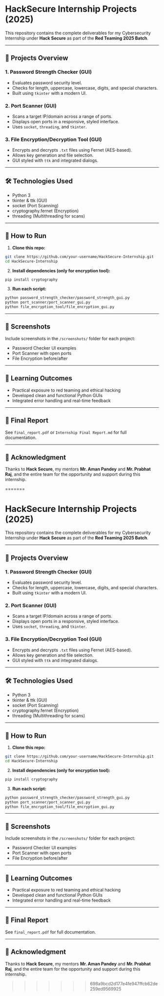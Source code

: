 # HackSecure Internship Projects (2025)

This repository contains the complete deliverables for my Cybersecurity Internship under **Hack Secure** as part of the **Red Teaming 2025 Batch**.

---

## 🔐 Projects Overview

### 1. Password Strength Checker (GUI)
- Evaluates password security level.
- Checks for length, uppercase, lowercase, digits, and special characters.
- Built using `tkinter` with a modern UI.

### 2. Port Scanner (GUI)
- Scans a target IP/domain across a range of ports.
- Displays open ports in a responsive, styled interface.
- Uses `socket`, `threading`, and `tkinter`.

### 3. File Encryption/Decryption Tool (GUI)
- Encrypts and decrypts `.txt` files using Fernet (AES-based).
- Allows key generation and file selection.
- GUI styled with `ttk` and integrated dialogs.

---

## 🛠 Technologies Used
- Python 3
- tkinter & ttk (GUI)
- socket (Port Scanning)
- cryptography.fernet (Encryption)
- threading (Multithreading for scans)

---

## 🚀 How to Run

1. **Clone this repo:**
```bash
git clone https://github.com/your-username/HackSecure-Internship.git
cd HackSecure-Internship
```

2. **Install dependencies (only for encryption tool):**
```bash
pip install cryptography
```

3. **Run each script:**
```bash
python password_strength_checker/password_strength_gui.py
python port_scanner/port_scanner_gui.py
python file_encryption_tool/file_encryption_gui.py
```

---

## 📸 Screenshots
Include screenshots in the `/screenshots/` folder for each project:
- Password Checker UI examples
- Port Scanner with open ports
- File Encryption before/after

---

## 🧠 Learning Outcomes
- Practical exposure to red teaming and ethical hacking
- Developed clean and functional Python GUIs
- Integrated error handling and real-time feedback

---

## 📄 Final Report
See `final_report.pdf` or `Internship Final Report.md` for full documentation.

---

## 🙏 Acknowledgment
Thanks to **Hack Secure**, my mentors **Mr. Aman Pandey** and **Mr. Prabhat Raj**, and the entire team for the opportunity and support during this internship.

=======
# HackSecure Internship Projects (2025)

This repository contains the complete deliverables for my Cybersecurity Internship under **Hack Secure** as part of the **Red Teaming 2025 Batch**.

---

## 🔐 Projects Overview

### 1. Password Strength Checker (GUI)
- Evaluates password security level.
- Checks for length, uppercase, lowercase, digits, and special characters.
- Built using `tkinter` with a modern UI.

### 2. Port Scanner (GUI)
- Scans a target IP/domain across a range of ports.
- Displays open ports in a responsive, styled interface.
- Uses `socket`, `threading`, and `tkinter`.

### 3. File Encryption/Decryption Tool (GUI)
- Encrypts and decrypts `.txt` files using Fernet (AES-based).
- Allows key generation and file selection.
- GUI styled with `ttk` and integrated dialogs.

---

## 🛠 Technologies Used
- Python 3
- tkinter & ttk (GUI)
- socket (Port Scanning)
- cryptography.fernet (Encryption)
- threading (Multithreading for scans)

---

## 🚀 How to Run

1. **Clone this repo:**
```bash
git clone https://github.com/your-username/HackSecure-Internship.git
cd HackSecure-Internship
```

2. **Install dependencies (only for encryption tool):**
```bash
pip install cryptography
```

3. **Run each script:**
```bash
python password_strength_checker/password_strength_gui.py
python port_scanner/port_scanner_gui.py
python file_encryption_tool/file_encryption_gui.py
```

---

## 📸 Screenshots
Include screenshots in the `/screenshots/` folder for each project:
- Password Checker UI examples
- Port Scanner with open ports
- File Encryption before/after

---

## 🧠 Learning Outcomes
- Practical exposure to red teaming and ethical hacking
- Developed clean and functional Python GUIs
- Integrated error handling and real-time feedback

---

## 📄 Final Report
See `final_report.pdf` for full documentation.

---

## 🙏 Acknowledgment
Thanks to **Hack Secure**, my mentors **Mr. Aman Pandey** and **Mr. Prabhat Raj**, and the entire team for the opportunity and support during this internship.

>>>>>>> 698a9bcd2d177e4fe947ffcb62de259ed9569925
